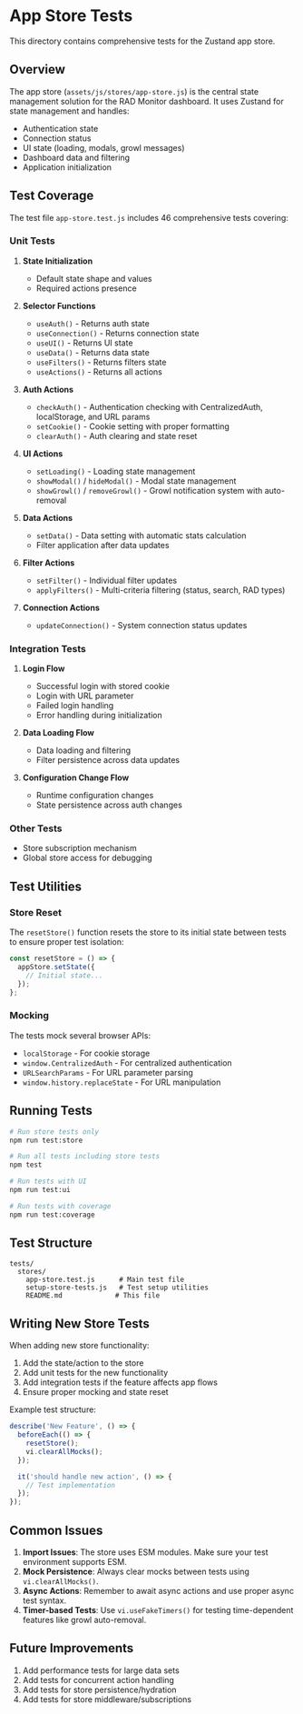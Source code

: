 # App Store Tests

This directory contains comprehensive tests for the Zustand app store.

## Overview

The app store (`assets/js/stores/app-store.js`) is the central state management solution for the RAD Monitor dashboard. It uses Zustand for state management and handles:

- Authentication state
- Connection status
- UI state (loading, modals, growl messages)
- Dashboard data and filtering
- Application initialization

## Test Coverage

The test file `app-store.test.js` includes 46 comprehensive tests covering:

### Unit Tests

1. **State Initialization**
   - Default state shape and values
   - Required actions presence

2. **Selector Functions**
   - `useAuth()` - Returns auth state
   - `useConnection()` - Returns connection state
   - `useUI()` - Returns UI state
   - `useData()` - Returns data state
   - `useFilters()` - Returns filters state
   - `useActions()` - Returns all actions

3. **Auth Actions**
   - `checkAuth()` - Authentication checking with CentralizedAuth, localStorage, and URL params
   - `setCookie()` - Cookie setting with proper formatting
   - `clearAuth()` - Auth clearing and state reset

4. **UI Actions**
   - `setLoading()` - Loading state management
   - `showModal()` / `hideModal()` - Modal state management
   - `showGrowl()` / `removeGrowl()` - Growl notification system with auto-removal

5. **Data Actions**
   - `setData()` - Data setting with automatic stats calculation
   - Filter application after data updates

6. **Filter Actions**
   - `setFilter()` - Individual filter updates
   - `applyFilters()` - Multi-criteria filtering (status, search, RAD types)

7. **Connection Actions**
   - `updateConnection()` - System connection status updates

### Integration Tests

1. **Login Flow**
   - Successful login with stored cookie
   - Login with URL parameter
   - Failed login handling
   - Error handling during initialization

2. **Data Loading Flow**
   - Data loading and filtering
   - Filter persistence across data updates

3. **Configuration Change Flow**
   - Runtime configuration changes
   - State persistence across auth changes

### Other Tests

- Store subscription mechanism
- Global store access for debugging

## Test Utilities

### Store Reset

The `resetStore()` function resets the store to its initial state between tests to ensure proper test isolation:

```javascript
const resetStore = () => {
  appStore.setState({
    // Initial state...
  });
};
```

### Mocking

The tests mock several browser APIs:
- `localStorage` - For cookie storage
- `window.CentralizedAuth` - For centralized authentication
- `URLSearchParams` - For URL parameter parsing
- `window.history.replaceState` - For URL manipulation

## Running Tests

```bash
# Run store tests only
npm run test:store

# Run all tests including store tests
npm test

# Run tests with UI
npm run test:ui

# Run tests with coverage
npm run test:coverage
```

## Test Structure

```
tests/
  stores/
    app-store.test.js      # Main test file
    setup-store-tests.js   # Test setup utilities
    README.md             # This file
```

## Writing New Store Tests

When adding new store functionality:

1. Add the state/action to the store
2. Add unit tests for the new functionality
3. Add integration tests if the feature affects app flows
4. Ensure proper mocking and state reset

Example test structure:

```javascript
describe('New Feature', () => {
  beforeEach(() => {
    resetStore();
    vi.clearAllMocks();
  });

  it('should handle new action', () => {
    // Test implementation
  });
});
```

## Common Issues

1. **Import Issues**: The store uses ESM modules. Make sure your test environment supports ESM.
2. **Mock Persistence**: Always clear mocks between tests using `vi.clearAllMocks()`.
3. **Async Actions**: Remember to await async actions and use proper async test syntax.
4. **Timer-based Tests**: Use `vi.useFakeTimers()` for testing time-dependent features like growl auto-removal.

## Future Improvements

1. Add performance tests for large data sets
2. Add tests for concurrent action handling
3. Add tests for store persistence/hydration
4. Add tests for store middleware/subscriptions
